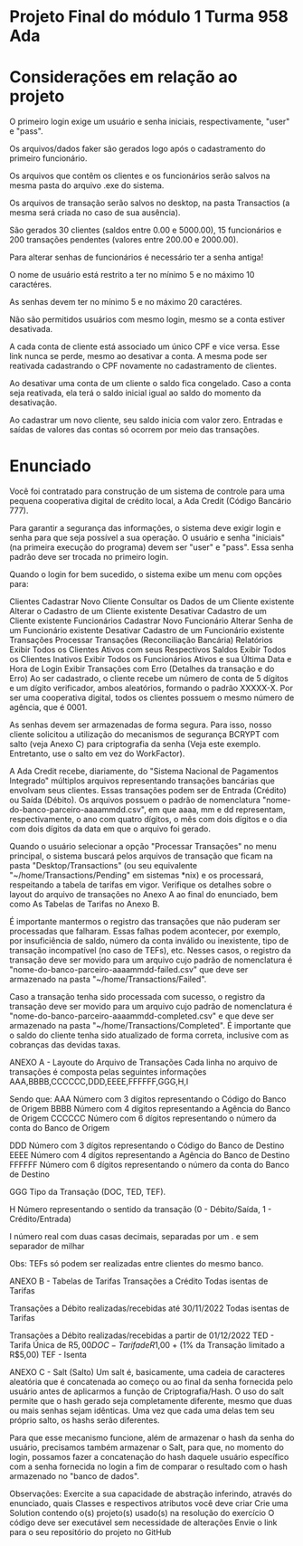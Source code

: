 # Projeto Final do módulo 1 Turma 958 Ada
# Considerações em relação ao projeto #
O primeiro login exige um usuário e senha iniciais, respectivamente, "user" e "pass".

Os arquivos/dados faker são gerados logo após o cadastramento do primeiro funcionário.

Os arquivos que contêm os clientes e os funcionários serão salvos na mesma pasta do arquivo .exe do sistema.

Os arquivos de transação serão salvos no desktop, na pasta Transactios (a mesma será criada no caso de sua ausência).

São gerados 30 clientes (saldos entre 0.00 e 5000.00), 15 funcionários e 200 transações pendentes (valores entre 200.00 e 2000.00).

Para alterar senhas de funcionários é necessário ter a senha antiga!

O nome de usuário está restrito a ter no mínimo 5 e no máximo 10 caractéres.

As senhas devem ter no mínimo 5 e no máximo 20 caractéres.

Não são permitidos usuários com mesmo login, mesmo se a conta estiver desativada.

A cada conta de cliente está associado um único CPF e vice versa. Esse link nunca se perde, mesmo ao desativar a conta. A mesma pode ser reativada cadastrando o CPF novamente no cadastramento de clientes.

Ao desativar uma conta de um cliente o saldo fica congelado. Caso a conta seja reativada, ela terá o saldo inicial igual ao saldo do momento da desativação.

Ao cadastrar um novo cliente, seu saldo inicia com valor zero. Entradas e saídas de valores das contas só ocorrem por meio das transações.

# Enunciado
Você foi contratado para construção de um sistema de controle para uma pequena cooperativa digital de crédito local, a Ada Credit (Código Bancário 777).

Para garantir a segurança das informações, o sistema deve exigir login e senha para que seja possível a sua operação. O usuário e senha "iniciais" (na primeira execução do programa) devem ser "user" e "pass". Essa senha padrão deve ser trocada no primeiro login.

Quando o login for bem sucedido, o sistema exibe um menu com opções para:

Clientes Cadastrar Novo Cliente Consultar os Dados de um Cliente existente Alterar o Cadastro de um Cliente existente Desativar Cadastro de um Cliente existente Funcionários Cadastrar Novo Funcionário Alterar Senha de um Funcionário existente Desativar Cadastro de um Funcionário existente Transações Processar Transações (Reconciliação Bancária) Relatórios Exibir Todos os Clientes Ativos com seus Respectivos Saldos Exibir Todos os Clientes Inativos Exibir Todos os Funcionários Ativos e sua Última Data e Hora de Login Exibir Transações com Erro (Detalhes da transação e do Erro) Ao ser cadastrado, o cliente recebe um número de conta de 5 dígitos e um dígito verificador, ambos aleatórios, formando o padrão XXXXX-X. Por ser uma cooperativa digital, todos os clientes possuem o mesmo número de agência, que é 0001.

As senhas devem ser armazenadas de forma segura. Para isso, nosso cliente solicitou a utilização do mecanismos de segurança BCRYPT com salto (veja Anexo C) para criptografia da senha (Veja este exemplo. Entretanto, use o salto em vez do WorkFactor).

A Ada Credit recebe, diariamente, do "Sistema Nacional de Pagamentos Integrado" múltiplos arquivos representando transações bancárias que envolvam seus clientes. Essas transações podem ser de Entrada (Crédito) ou Saída (Débito). Os arquivos possuem o padrão de nomenclatura "nome-do-banco-parceiro-aaaammdd.csv", em que aaaa, mm e dd representam, respectivamente, o ano com quatro dígitos, o mês com dois dígitos e o dia com dois dígitos da data em que o arquivo foi gerado.

Quando o usuário selecionar a opção "Processar Transações" no menu principal, o sistema buscará pelos arquivos de transação que ficam na pasta "Desktop/Transactions" (ou seu equivalente "~/home/Transactions/Pending" em sistemas *nix) e os processará, respeitando a tabela de tarifas em vigor. Verifique os detalhes sobre o layout do arquivo de transações no Anexo A ao final do enunciado, bem como As Tabelas de Tarifas no Anexo B.

É importante mantermos o registro das transações que não puderam ser processadas que falharam. Essas falhas podem acontecer, por exemplo, por insuficiência de saldo, número da conta inválido ou inexistente, tipo de transação incompatível (no caso de TEFs), etc. Nesses casos, o registro da transação deve ser movido para um arquivo cujo padrão de nomenclatura é "nome-do-banco-parceiro-aaaammdd-failed.csv" que deve ser armazenado na pasta "~/home/Transactions/Failed".

Caso a transação tenha sido processada com sucesso, o registro da transação deve ser movido para um arquivo cujo padrão de nomenclatura é "nome-do-banco-parceiro-aaaammdd-completed.csv" e que deve ser armazenado na pasta "~/home/Transactions/Completed". É importante que o saldo do cliente tenha sido atualizado de forma correta, inclusive com as cobranças das devidas taxas.

ANEXO A - Layoute do Arquivo de Transações
Cada linha no arquivo de transações é composta pelas seguintes informações AAA,BBBB,CCCCCC,DDD,EEEE,FFFFFF,GGG,H,I

Sendo que: AAA Número com 3 dígitos representando o Código do Banco de Origem BBBB Número com 4 dígitos representando a Agência do Banco de Origem CCCCCC Número com 6 dígitos representando o número da conta do Banco de Origem

DDD Número com 3 dígitos representando o Código do Banco de Destino EEEE Número com 4 dígitos representando a Agência do Banco de Destino FFFFFF Número com 6 dígitos representando o número da conta do Banco de Destino

GGG Tipo da Transação (DOC, TED, TEF).

H Número representando o sentido da transação (0 - Débito/Saída, 1 - Crédito/Entrada)

I número real com duas casas decimais, separadas por um . e sem separador de milhar

Obs: TEFs só podem ser realizadas entre clientes do mesmo banco.

ANEXO B - Tabelas de Tarifas
Transações a Crédito Todas isentas de Tarifas

Transações a Débito realizadas/recebidas até 30/11/2022 Todas isentas de Tarifas

Transações a Débito realizadas/recebidas a partir de 01/12/2022 TED - Tarifa Única de R$5,00 DOC - Tarifa de R$1,00 + (1% da Transação limitado a R$5,00) TEF - Isenta

ANEXO C - Salt (Salto)
Um salt é, basicamente, uma cadeia de caracteres aleatória que é concatenada ao começo ou ao final da senha fornecida pelo usuário antes de aplicarmos a função de Criptografia/Hash. O uso do salt permite que o hash gerado seja completamente diferente, mesmo que duas ou mais senhas sejam idênticas. Uma vez que cada uma delas tem seu próprio salto, os hashs serão diferentes.

Para que esse mecanismo funcione, além de armazenar o hash da senha do usuário, precisamos também armazenar o Salt, para que, no momento do login, possamos fazer a concatenação do hash daquele usuário específico com a senha fornecida no login a fim de comparar o resultado com o hash armazenado no "banco de dados".

Observações:
Exercite a sua capacidade de abstração inferindo, através do enunciado, quais Classes e respectivos atributos você deve criar Crie uma Solution contendo o(s) projeto(s) usado(s) na resolução do exercício O código deve ser executável sem necessidade de alterações Envie o link para o seu repositório do projeto no GitHub
